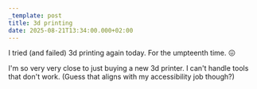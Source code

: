 ```yaml
---
_template: post
title: 3d printing
date: 2025-08-21T13:34:00.000+02:00
---
```

I tried (and failed) 3d printing again today. For the umpteenth time. 😖

I'm so very very close to just buying a new 3d printer. I can't handle tools that don't work. (Guess that aligns with my accessibility job though?)
